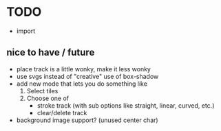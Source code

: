 # TODO

- import

## nice to have / future
- place track is a little wonky, make it less wonky
- use svgs instead of "creative" use of box-shadow
- add new mode that lets you do something like
    1. Select tiles
    2. Choose one of 
        - stroke track (with sub options like straight, linear, curved, etc.)
        - clear/delete track
- background image support? (unused center char)